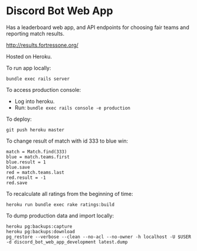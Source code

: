 # Discord Bot Web App

Has a leaderboard web app, and API endpoints for choosing fair teams and reporting match results.

http://results.fortressone.org/

Hosted on Heroku.

To run app locally:
```
bundle exec rails server
```

To access production console:
- Log into heroku.
- Run:
		```
		bundle exec rails console -e production
		```

To deploy:
```
git push heroku master
```

To change result of match with id 333 to blue win:
```
match = Match.find(333)
blue = match.teams.first
blue.result = 1
blue.save
red = match.teams.last
red.result = -1
red.save
```

To recalculate all ratings from the beginning of time:
```
heroku run bundle exec rake ratings:build
```

To dump production data and import locally:
```
heroku pg:backups:capture
heroku pg:backups:download
pg_restore --verbose --clean --no-acl --no-owner -h localhost -U $USER -d discord_bot_web_app_development latest.dump
```
